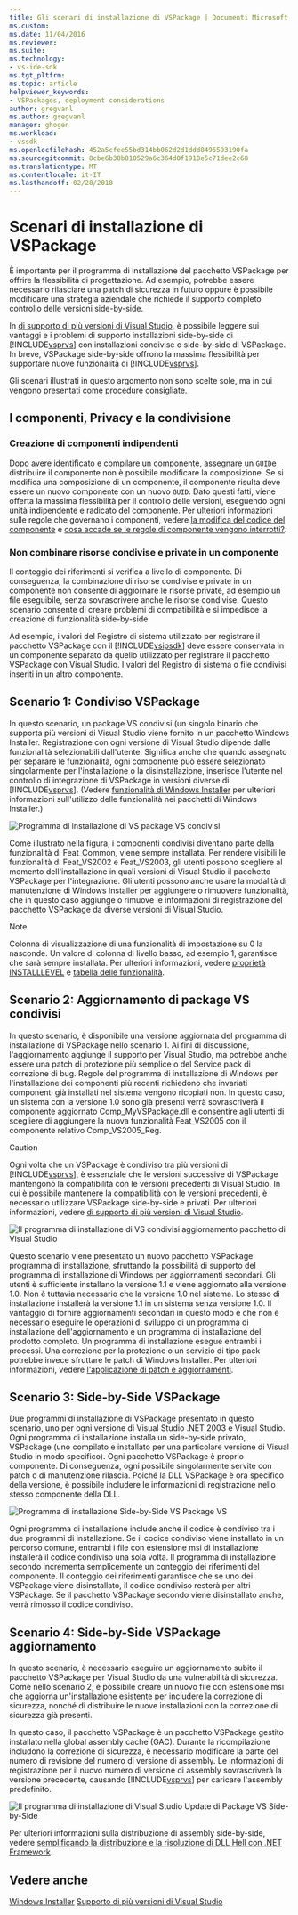 ```yaml
---
title: Gli scenari di installazione di VSPackage | Documenti Microsoft
ms.custom: 
ms.date: 11/04/2016
ms.reviewer: 
ms.suite: 
ms.technology:
- vs-ide-sdk
ms.tgt_pltfrm: 
ms.topic: article
helpviewer_keywords:
- VSPackages, deployment considerations
author: gregvanl
ms.author: gregvanl
manager: ghogen
ms.workload:
- vssdk
ms.openlocfilehash: 452a5cfee55bd314bb062d2d1ddd8496593190fa
ms.sourcegitcommit: 8cbe6b38b810529a6c364d0f1918e5c71dee2c68
ms.translationtype: MT
ms.contentlocale: it-IT
ms.lasthandoff: 02/28/2018
---
```

# <a name="vspackage-setup-scenarios"></a>Scenari di installazione di VSPackage

È importante per il programma di installazione del pacchetto VSPackage per offrire la flessibilità di progettazione. Ad esempio, potrebbe essere necessario rilasciare una patch di sicurezza in futuro oppure è possibile modificare una strategia aziendale che richiede il supporto completo controllo delle versioni side-by-side.

In [di supporto di più versioni di Visual Studio](../../extensibility/supporting-multiple-versions-of-visual-studio.md), è possibile leggere sui vantaggi e i problemi di supporto installazioni side-by-side di [!INCLUDE[vsprvs](../../code-quality/includes/vsprvs_md.md)] con installazioni condivise o side-by-side di VSPackage. In breve, VSPackage side-by-side offrono la massima flessibilità per supportare nuove funzionalità di [!INCLUDE[vsprvs](../../code-quality/includes/vsprvs_md.md)].

Gli scenari illustrati in questo argomento non sono scelte sole, ma in cui vengono presentati come procedure consigliate.

## <a name="components-privacy-and-sharing"></a>I componenti, Privacy e la condivisione

### <a name="make-your-components-independent"></a>Creazione di componenti indipendenti

Dopo avere identificato e compilare un componente, assegnare un `GUID`e distribuire il componente non è possibile modificare la composizione. Se si modifica una composizione di un componente, il componente risulta deve essere un nuovo componente con un nuovo `GUID`. Dato questi fatti, viene offerta la massima flessibilità per il controllo delle versioni, eseguendo ogni unità indipendente e radicato del componente. Per ulteriori informazioni sulle regole che governano i componenti, vedere [la modifica del codice del componente](http://msdn.microsoft.com/library/aa367849\(VS.85\).aspx) e [cosa accade se le regole di componente vengono interrotti?](http://msdn.microsoft.com/library/aa372795\(VS.85\).aspx).

### <a name="do-not-mix-shared-and-private-resources-in-a-component"></a>Non combinare risorse condivise e private in un componente

Il conteggio dei riferimenti si verifica a livello di componente. Di conseguenza, la combinazione di risorse condivise e private in un componente non consente di aggiornare le risorse private, ad esempio un file eseguibile, senza sovrascrivere anche le risorse condivise. Questo scenario consente di creare problemi di compatibilità e si impedisce la creazione di funzionalità side-by-side.

Ad esempio, i valori del Registro di sistema utilizzato per registrare il pacchetto VSPackage con il [!INCLUDE[vsipsdk](../../extensibility/includes/vsipsdk_md.md)] deve essere conservata in un componente separato da quello utilizzato per registrare il pacchetto VSPackage con Visual Studio. I valori del Registro di sistema o file condivisi inseriti in un altro componente.

## <a name="scenario-1-shared-vspackage"></a>Scenario 1: Condiviso VSPackage

In questo scenario, un package VS condivisi (un singolo binario che supporta più versioni di Visual Studio viene fornito in un pacchetto Windows Installer. Registrazione con ogni versione di Visual Studio dipende dalle funzionalità selezionabili dall'utente. Significa anche che quando assegnato per separare le funzionalità, ogni componente può essere selezionato singolarmente per l'installazione o la disinstallazione, inserisce l'utente nel controllo di integrazione di VSPackage in versioni diverse di [!INCLUDE[vsprvs](../../code-quality/includes/vsprvs_md.md)]. (Vedere [funzionalità di Windows Installer](http://msdn.microsoft.com/library/aa372840\(VS.85\).aspx) per ulteriori informazioni sull'utilizzo delle funzionalità nei pacchetti di Windows Installer.)

![Programma di installazione di VS package VS condivisi](../../extensibility/internals/media/vs_sharedpackage.gif "VS_SharedPackage")

Come illustrato nella figura, i componenti condivisi diventano parte della funzionalità di Feat_Common, viene sempre installata. Per rendere visibili le funzionalità di Feat_VS2002 e Feat_VS2003, gli utenti possono scegliere al momento dell'installazione in quali versioni di Visual Studio il pacchetto VSPackage per l'integrazione. Gli utenti possono anche usare la modalità di manutenzione di Windows Installer per aggiungere o rimuovere funzionalità, che in questo caso aggiunge o rimuove le informazioni di registrazione del pacchetto VSPackage da diverse versioni di Visual Studio.

> [!NOTE]
> Colonna di visualizzazione di una funzionalità di impostazione su 0 la nasconde. Un valore di colonna di livello basso, ad esempio 1, garantisce che sarà sempre installata. Per ulteriori informazioni, vedere [proprietà INSTALLLEVEL](http://msdn.microsoft.com/library/aa369536\(VS.85\).aspx) e [tabella delle funzionalità](http://msdn.microsoft.com/library/aa368585.aspx).

## <a name="scenario-2-shared-vspackage-update"></a>Scenario 2: Aggiornamento di package VS condivisi

In questo scenario, è disponibile una versione aggiornata del programma di installazione di VSPackage nello scenario 1. Ai fini di discussione, l'aggiornamento aggiunge il supporto per Visual Studio, ma potrebbe anche essere una patch di protezione più semplice o del Service pack di correzione di bug. Regole del programma di installazione di Windows per l'installazione dei componenti più recenti richiedono che invariati componenti già installati nel sistema vengono ricopiati non. In questo caso, un sistema con la versione 1.0 sono già presenti verrà sovrascriverà il componente aggiornato Comp_MyVSPackage.dll e consentire agli utenti di scegliere di aggiungere la nuova funzionalità Feat_VS2005 con il componente relativo Comp_VS2005_Reg.

> [!CAUTION]
> Ogni volta che un VSPackage è condiviso tra più versioni di [!INCLUDE[vsprvs](../../code-quality/includes/vsprvs_md.md)], è essenziale che le versioni successive di VSPackage mantengono la compatibilità con le versioni precedenti di Visual Studio. In cui è possibile mantenere la compatibilità con le versioni precedenti, è necessario utilizzare VSPackage side-by-side e privati. Per ulteriori informazioni, vedere [di supporto di più versioni di Visual Studio](../../extensibility/supporting-multiple-versions-of-visual-studio.md).

![Il programma di installazione di VS condivisi aggiornamento pacchetto di Visual Studio](../../extensibility/internals/media/vs_sharedpackageupdate.gif "VS_SharedPackageUpdate")

Questo scenario viene presentato un nuovo pacchetto VSPackage programma di installazione, sfruttando la possibilità di supporto del programma di installazione di Windows per aggiornamenti secondari. Gli utenti è sufficiente installano la versione 1.1 e viene aggiornato alla versione 1.0. Non è tuttavia necessario che la versione 1.0 nel sistema. Lo stesso di installazione installerà la versione 1.1 in un sistema senza versione 1.0. Il vantaggio di fornire aggiornamenti secondari in questo modo è che non è necessario eseguire le operazioni di sviluppo di un programma di installazione dell'aggiornamento e un programma di installazione del prodotto completo. Un programma di installazione esegue entrambi i processi. Una correzione per la protezione o un servizio di tipo pack potrebbe invece sfruttare le patch di Windows Installer. Per ulteriori informazioni, vedere [l'applicazione di patch e aggiornamenti](http://msdn.microsoft.com/library/aa370579\(VS.85\).aspx).

## <a name="scenario-3-side-by-side-vspackage"></a>Scenario 3: Side-by-Side VSPackage

Due programmi di installazione di VSPackage presentato in questo scenario, uno per ogni versione di Visual Studio .NET 2003 e Visual Studio. Ogni programma di installazione installa un side-by-side privato, VSPackage (uno compilato e installato per una particolare versione di Visual Studio in modo specifico). Ogni pacchetto VSPackage è proprio componente. Di conseguenza, ogni possibile singolarmente servite con patch o di manutenzione rilascia. Poiché la DLL VSPackage è ora specifico della versione, è possibile includere le informazioni di registrazione nello stesso componente della DLL.

![Programma di installazione Side-by-Side VS Package VS](../../extensibility/internals/media/vs_sbys_package.gif "VS_SbyS_Package")

Ogni programma di installazione include anche il codice è condiviso tra i due programmi di installazione. Se il codice condiviso viene installato in un percorso comune, entrambi i file con estensione msi di installazione installerà il codice condiviso una sola volta. Il programma di installazione secondo incrementa semplicemente un conteggio dei riferimenti del componente. Il conteggio dei riferimenti garantisce che se uno dei VSPackage viene disinstallato, il codice condiviso resterà per altri VSPackage. Se il pacchetto VSPackage secondo viene disinstallato anche, verrà rimosso il codice condiviso.

## <a name="scenario-4-side-by-side-vspackage-update"></a>Scenario 4: Side-by-Side VSPackage aggiornamento

In questo scenario, è necessario eseguire un aggiornamento subito il pacchetto VSPackage per Visual Studio da una vulnerabilità di sicurezza. Come nello scenario 2, è possibile creare un nuovo file con estensione msi che aggiorna un'installazione esistente per includere la correzione di sicurezza, nonché di distribuire le nuove installazioni con la correzione di sicurezza già presenti.

In questo caso, il pacchetto VSPackage è un pacchetto VSPackage gestito installato nella global assembly cache (GAC). Durante la ricompilazione includono la correzione di sicurezza, è necessario modificare la parte del numero di revisione del numero di versione di assembly. Le informazioni di registrazione per il nuovo numero di versione di assembly sovrascriverà la versione precedente, causando [!INCLUDE[vsprvs](../../code-quality/includes/vsprvs_md.md)] per caricare l'assembly predefinito.

![Il programma di installazione di Visual Studio Update di Package VS Side-by-Side](../../extensibility/internals/media/vs_sbys_packageupdate.gif "VS_SbyS_PackageUpdate")

Per ulteriori informazioni sulla distribuzione di assembly side-by-side, vedere [semplificando la distribuzione e la risoluzione di DLL Hell con .NET Framework](http://msdn.microsoft.com/library/ms973843.aspx).

## <a name="see-also"></a>Vedere anche

[Windows Installer](http://msdn.microsoft.com/library/cc185688\(VS.85\).aspx)  
[Supporto di più versioni di Visual Studio](../../extensibility/supporting-multiple-versions-of-visual-studio.md)